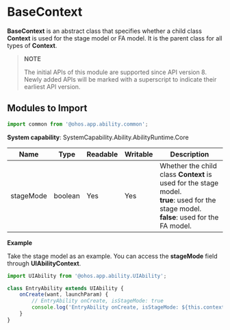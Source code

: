 # BaseContext

**BaseContext** is an abstract class that specifies whether a child class **Context** is used for the stage model or FA model. It is the parent class for all types of **Context**.

> **NOTE**
>
> The initial APIs of this module are supported since API version 8. Newly added APIs will be marked with a superscript to indicate their earliest API version.

## Modules to Import

```ts
import common from '@ohos.app.ability.common';
```

**System capability**: SystemCapability.Ability.AbilityRuntime.Core

| Name      | Type  | Readable  | Writable  | Description     |
| -------- | ------ | ---- | ---- | ------- |
| stageMode | boolean | Yes   | Yes   | Whether the child class **Context** is used for the stage model.<br>**true**: used for the stage model.<br>**false**: used for the FA model.|

**Example**

Take the stage model as an example. You can access the **stageMode** field through **UIAbilityContext**.

```ts
import UIAbility from '@ohos.app.ability.UIAbility';

class EntryAbility extends UIAbility {
    onCreate(want, launchParam) {
        // EntryAbility onCreate, isStageMode: true
        console.log('EntryAbility onCreate, isStageMode: ${this.context.stageMode}');
    }
}
```
